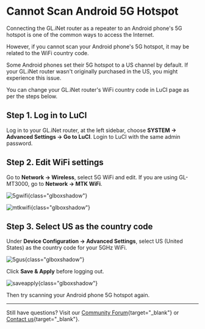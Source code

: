 # Cannot Scan Android 5G Hotspot

Connecting the GL.iNet router as a repeater to an Android phone's 5G hotspot is one of the common ways to access the Internet.

However, if you cannot scan your Android phone's 5G hotspot, it may be related to the WiFi country code.

Some Android phones set their 5G hotspot to a US channel by default. If your GL.iNet router wasn't originally purchased in the US, you might experience this issue. 

You can change your GL.iNet router's WiFi country code in LuCI page as per the steps below.

## Step 1. Log in to LuCI

Log in to your GL.iNet router, at the left sidebar, choose **SYSTEM -> Advanced Settings -> Go to LuCI**. Login to LuCI with the same admin password.

## Step 2. Edit WiFi settings

Go to **Network -> Wireless**, select 5G WiFi and edit. If you are using GL-MT3000, go to **Network -> MTK WiFi**.

![5gwifi](https://static.gl-inet.com/docs/router/en/4/tutorials/5ghotspot/5gwifi.jpg){class="glboxshadow"}

![mtkwifi](https://static.gl-inet.com/docs/router/en/4/tutorials/5ghotspot/mtkwifi.jpg){class="glboxshadow"}

## Step 3. Select US as the country code

Under **Device Configuration -> Advanced Settings**, select US (United States) as the country code for your 5GHz WiFi. 

![5gus](https://static.gl-inet.com/docs/router/en/4/tutorials/5ghotspot/5gus.jpg){class="glboxshadow"}

Click **Save & Apply** before logging out.

![saveapply](https://static.gl-inet.com/docs/router/en/4/tutorials/5ghotspot/saveapply.jpg){class="glboxshadow"}

Then try scanning your Android phone 5G hotspot again.

---

Still have questions? Visit our [Community Forum](https://forum.gl-inet.com){target="_blank"} or [Contact us](https://www.gl-inet.com/contacts/){target="_blank"}.